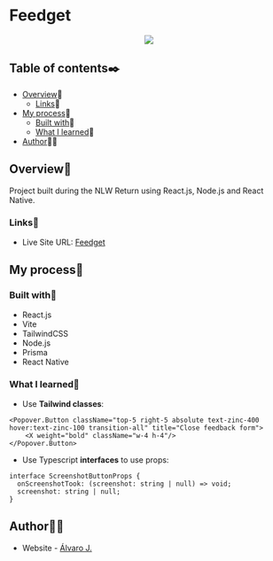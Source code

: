 # Feedget

<p align="center">
  <img src="https://user-images.githubusercontent.com/86482525/172863565-338b3c4a-507b-4ff3-87ac-02c873d0c046.png">
</p>

## Table of contents✒️

- [Overview](#overview)🎯
  - [Links](#links)🔗
- [My process](#my-process)🧩
  - [Built with](#built-with)🔨
  - [What I learned](#what-i-learned)📝
- [Author](#author)🙋🏻

## Overview🎯

Project built during the NLW Return using React.js, Node.js and React Native.

### Links🔗

- Live Site URL: [Feedget](https://nlw-return-alvaro-j.vercel.app/)

## My process🧩

### Built with🔨

- React.js
- Vite
- TailwindCSS
- Node.js
- Prisma
- React Native

### What I learned📝

- Use <strong>Tailwind classes</strong>:
```tsx
<Popover.Button className="top-5 right-5 absolute text-zinc-400 hover:text-zinc-100 transition-all" title="Close feedback form">
	<X weight="bold" className="w-4 h-4"/>
</Popover.Button>
```
- Use Typescript <strong>interfaces</strong> to use props:
```tsx
interface ScreenshotButtonProps {
  onScreenshotTook: (screenshot: string | null) => void;
  screenshot: string | null;
}
```
## Author🙋🏻

- Website - [Álvaro J.](https://www.github.com/alvaro-j/)
